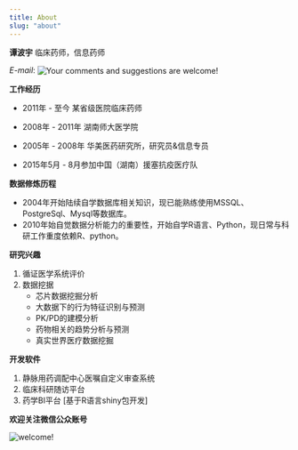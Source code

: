 ```yaml
---
title: About
slug: "about"
---
```


**谭波宇** 临床药师，信息药师

*E-mail*: <img src="../images/email.png" style="vertical-align: middle;" alt="Your comments and suggestions are welcome!" />

**工作经历**

*	2011年 - 至今 某省级医院临床药师
*	2008年 - 2011年 湖南师大医学院
*	2005年 - 2008年 华美医药研究所，研究员&信息专员

*	2015年5月 - 8月参加中国（湖南）援塞抗疫医疗队

**数据修炼历程**

- 2004年开始陆续自学数据库相关知识，现已能熟练使用MSSQL、PostgreSql、Mysql等数据库。
- 2010年始自觉数据分析能力的重要性，开始自学R语言、Python，现日常与科研工作重度依赖R、python。

**研究兴趣** 

1.  循证医学系统评价
2.  数据挖据
    - 芯片数据挖掘分析
    - 大数据下的行为特征识别与预测
    - PK/PD的建模分析
    - 药物相关的趋势分析与预测
    - 真实世界医疗数据挖掘

**开发软件**

1.  静脉用药调配中心医嘱自定义审查系统
2.  临床科研随访平台
3.  药学BI平台 [基于R语言shiny包开发]

**欢迎关注微信公众账号**

<img src="https://ws1.sinaimg.cn/large/8f5e6680gy1fmy31p3qitj207607674r.jpg" style="max-width:55%;" alt="welcome!" />